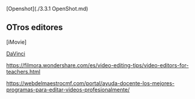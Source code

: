 
[Openshot](./3.3.1 OpenShot.md)



## OTros editores


[iMovie]

[DaVinci](https://www.blackmagicdesign.com/es/products/davinciresolve/)

https://filmora.wondershare.com/es/video-editing-tips/video-editors-for-teachers.html

https://webdelmaestrocmf.com/portal/ayuda-docente-los-mejores-programas-para-editar-videos-profesionalmente/
